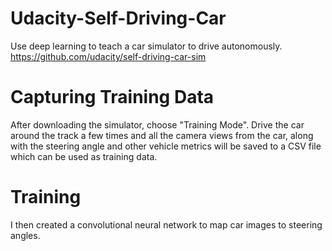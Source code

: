 # Udacity-Self-Driving-Car
Use deep learning to teach a car simulator to drive autonomously. https://github.com/udacity/self-driving-car-sim

# Capturing Training Data
After downloading the simulator, choose "Training Mode". Drive the car around the track a few times and all the camera views from the car, along with the steering angle and other vehicle metrics will be saved to a CSV file which can be used as training data.

# Training
I then created a convolutional neural network to map car images to steering angles.
